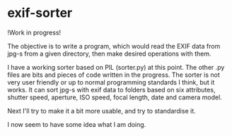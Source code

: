 exif-sorter
===========


!Work in progress!

The objective is to write a program, which would read the EXIF data
from jpg-s from a given directory, then make desired operations with them.

I have a working sorter based on PIL (sorter.py) at this point. The other .py files are bits and pieces of code written in the progress. The sorter is not very user friendly or up to normal programming standards I think, but it works.
It can sort jpg-s with exif data to folders based on six attributes, shutter speed, aperture, ISO speed, focal length, date and camera model.


Next I'll try to make it a bit more usable, and try to standardise it.


I now seem to have some idea what I am doing.

